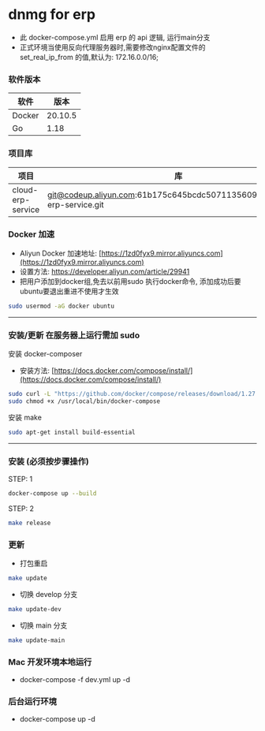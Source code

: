 dnmg for erp
===================

* 此 docker-compose.yml 启用 erp 的 api 逻辑, 运行main分支
* 正式环境当使用反向代理服务器时,需要修改nginx配置文件的 set_real_ip_from 的值,默认为: 172.16.0.0/16;

### 软件版本

软件 | 版本
---|---
Docker | 20.10.5
Go | 1.18

### 项目库

项目 | 库
---|---
cloud-erp-service | git@codeup.aliyun.com:61b175c645bcdc5071135609/cloud/cloud-erp-service.git
 
### Docker 加速

* Aliyun Docker 加速地址: [https://1zd0fyx9.mirror.aliyuncs.com](https://1zd0fyx9.mirror.aliyuncs.com)
* 设置方法: [https://developer.aliyun.com/article/29941 ](https://developer.aliyun.com/article/29941)
* 把用户添加到docker组,免去以前用sudo 执行docker命令, 添加成功后要ubuntu要退出重进不使用才生效
```sh
sudo usermod -aG docker ubuntu
```
---

### 安装/更新 在服务器上运行需加 sudo

安装 docker-composer
* 安装方法: [https://docs.docker.com/compose/install/](https://docs.docker.com/compose/install/)
```sh
sudo curl -L "https://github.com/docker/compose/releases/download/1.27.4/docker-compose-$(uname -s)-$(uname -m)" -o /usr/local/bin/docker-compose
sudo chmod +x /usr/local/bin/docker-compose
```
安装 make
```sh
sudo apt-get install build-essential
```
---

### 安装 (必须按步骤操作)

STEP: 1
```sh
docker-compose up --build
```

STEP: 2
```sh
make release
```

### 更新

* 打包重启
```sh
make update
```
* 切换 develop 分支
```sh
make update-dev
```
* 切换 main 分支
```sh
make update-main
```

### Mac 开发环境本地运行
* docker-compose -f dev.yml up -d

### 后台运行环境
* docker-compose up -d
